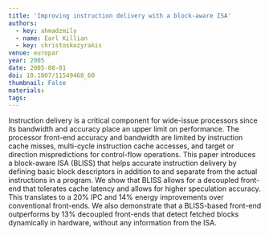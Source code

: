 ```yaml
---
title: 'Improving instruction delivery with a block-aware ISA'
authors:
  - key: ahmadzmily
  - name: Earl Killian
  - key: christoskozyrakis
venue: europar
year: 2005
date: 2005-08-01
doi: 10.1007/11549468_60
thumbnail: False
materials:
tags:
---
```

Instruction delivery is a critical component for wide-issue processors since its bandwidth and accuracy place an upper limit on performance. The processor front-end accuracy and bandwidth are limited by instruction cache misses, multi-cycle instruction cache accesses, and target or direction mispredictions for control-flow operations. This paper introduces a block-aware ISA (BLISS) that helps accurate instruction delivery by defining basic block descriptors in addition to and separate from the actual instructions in a program. We show that BLISS allows for a decoupled front-end that tolerates cache latency and allows for higher speculation accuracy. This translates to a 20% IPC and 14% energy improvements over conventional front-ends. We also demonstrate that a BLISS-based front-end outperforms by 13% decoupled front-ends that detect fetched blocks dynamically in hardware, without any information from the ISA.
